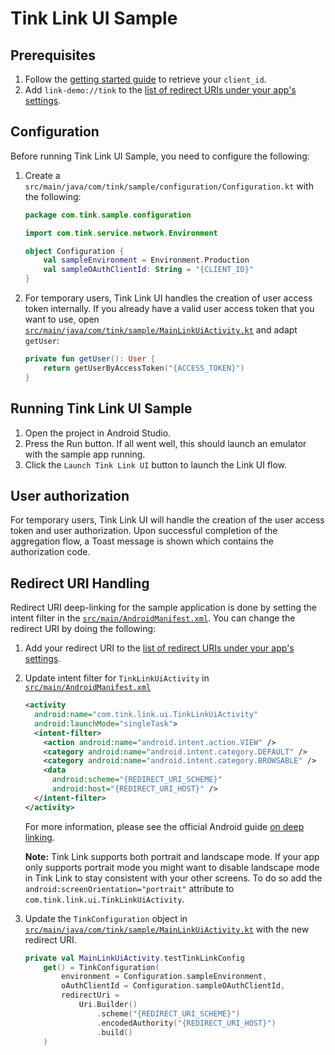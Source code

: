 # Tink Link UI Sample

## Prerequisites

1. Follow the [getting started guide](https://docs.tink.com/resources/getting-started/set-up-your-account) to retrieve your `client_id`.
2. Add `link-demo://tink` to the [list of redirect URIs under your app's settings](https://console.tink.com/overview).

## Configuration

Before running Tink Link UI Sample, you need to configure the following:

1. Create a `src/main/java/com/tink/sample/configuration/Configuration.kt` with the following:

   ```kotlin
   package com.tink.sample.configuration

   import com.tink.service.network.Environment

   object Configuration {
       val sampleEnvironment = Environment.Production
       val sampleOAuthClientId: String = "{CLIENT_ID}"
   }
   ```

2. For temporary users, Tink Link UI handles the creation of user access token internally. If you already have a valid user access token that you want to use,
   open [`src/main/java/com/tink/sample/MainLinkUiActivity.kt`](src/main/java/com/tink/sample/MainLinkUiActivity.kt) and adapt `getUser`:

   ```kotlin
   private fun getUser(): User {
       return getUserByAccessToken("{ACCESS_TOKEN}")
   }
   ```

## Running Tink Link UI Sample

1. Open the project in Android Studio.
2. Press the Run button. If all went well, this should launch an emulator with the sample app running.
3. Click the `Launch Tink Link UI` button to launch the Link UI flow.

## User authorization
For temporary users, Tink Link UI will handle the creation of the user access token and user authorization. Upon successful completion
of the aggregation flow, a Toast message is shown which contains the authorization code.

## Redirect URI Handling

Redirect URI deep-linking for the sample application is done by setting the intent filter in the [`src/main/AndroidManifest.xml`](src/main/AndroidManifest.xml).
You can change the redirect URI by doing the following:

1. Add your redirect URI to the [list of redirect URIs under your app's settings](https://console.tink.com/overview).

2. Update intent filter for `TinkLinkUiActivity` in [`src/main/AndroidManifest.xml`](src/main/AndroidManifest.xml)

   ```xml
   <activity
     android:name="com.tink.link.ui.TinkLinkUiActivity"
     android:launchMode="singleTask">
     <intent-filter>
       <action android:name="android.intent.action.VIEW" />
       <category android:name="android.intent.category.DEFAULT" />
       <category android:name="android.intent.category.BROWSABLE" />
       <data
         android:scheme="{REDIRECT_URI_SCHEME}"
         android:host="{REDIRECT_URI_HOST}" />
     </intent-filter>
   </activity>
   ```
   For more information, please see the official Android guide [on deep linking](https://developer.android.com/training/app-links/deep-linking.html).
   
	**Note:** Tink Link supports both portrait and landscape mode. If your app only supports portrait mode you might want to disable landscape mode in Tink Link to stay consistent with your other screens. To do so add the `android:screenOrientation="portrait"` attribute to `com.tink.link.ui.TinkLinkUiActivity`.

3. Update the `TinkConfiguration` object in [`src/main/java/com/tink/sample/MainLinkUiActivity.kt`](src/main/java/com/tink/sample/MainLinkUiActivity.kt) with the new redirect URI.

   ```kotlin
   private val MainLinkUiActivity.testTinkLinkConfig
       get() = TinkConfiguration(
           environment = Configuration.sampleEnvironment,
           oAuthClientId = Configuration.sampleOAuthClientId,
           redirectUri =
               Uri.Builder()
                   .scheme("{REDIRECT_URI_SCHEME}")
                   .encodedAuthority("{REDIRECT_URI_HOST}")
                   .build()
       )
   ```